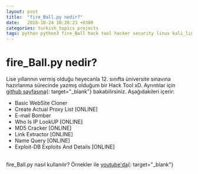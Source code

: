 ```yaml
---
layout: post
title:  "fire_Ball.py nedir?"
date:   2018-10-24 10:28:23 +0300
categories: turkish_topics projects
tags: python python3 fire_Ball hack tool hacker security linux kali_linux script
---
```

# fire_Ball.py nedir?
Lise yıllarının vermiş olduğu heyecanla 12. sınıfta üniversite sınavına hazırlanma sürecinde yazmış olduğum bir Hack Tool xD. Ayrıntılar için [github sayfasına](https://github.com/eredotpkfr/fire_Ball){: target="_blank"} bakabilirsiniz. Aşağıdakileri içerir:
<br/>

* Basic WebSite Cloner
* Create Actual Proxy List [ONLINE]
* E-mail Bomber
* Who Is IP LookUP [ONLINE]
* MD5 Cracker [ONLINE]
* Link Extractor [ONLINE]
* Name Query [ONLINE]
* Exploit-DB Exploits And Details [ONLINE]

<br/>fire_Ball.py nasıl kullanılır? Örnekler ile [youtube'da](https://www.youtube.com/watch?v=gmL7t2IYXjo){: target="_blank"}
